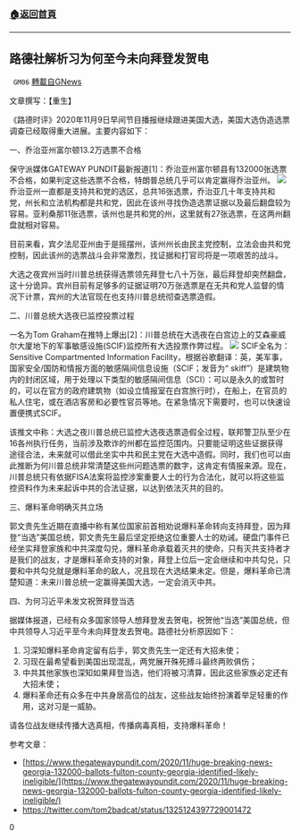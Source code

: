 ###  [:house:返回首頁](https://github.com/ourhimalayas/txt)
---

## 路德社解析习为何至今未向拜登发贺电
` GM06` [轉載自GNews](https://gnews.org/zh-hans/541031/)

文章撰写：【重生】

《路德时评》2020年11月9日早间节目播报继续跟进美国大选，美国大选伪造选票调查已经取得重大进展。主要内容如下：

一、乔治亚州富尔顿13.2万选票不合格

保守派媒体GATEWAY PUNDIT最新报道[1]：乔治亚州富尔顿县有132000张选票不合格，如果判定这些选票不合格，特朗普总统几乎可以肯定赢得乔治亚州。
![]()![](https://gnews-media-offload.s3.amazonaws.com/wp-content/uploads/2020/11/09102733/image-16.jpeg)
乔治亚州一直都是支持共和党的选区，总共16张选票，乔治亚几十年支持共和党，州长和立法机构都是共和党，因此在该州寻找伪造选票证据以及最后翻盘较为容易。亚利桑那11张选票，该州也是共和党的州，这里就有27张选票，在这两州翻盘就相对容易。

目前来看，宾夕法尼亚州由于是摇摆州，该州州长由民主党控制，立法会由共和党控制，因此该州的选票战斗会非常激烈，找证据和打官司将是一项艰苦的战斗。

大选之夜宾州当时川普总统获得选票领先拜登七八十万张，最后拜登却突然翻盘，这十分诡异。宾州目前有足够多的证据证明70万张选票是在无共和党人监督的情况下计票，宾州的大法官现在也支持川普总统彻查选票造假。

二、川普总统大选夜已监控投票过程

一名为Tom Graham在推特上爆出[2]：川普总统在大选夜在白宫边上的艾森豪威尔大厦地下的军事敏感设施(SCIF)监控所有大选投票作弊过程。
![]()![](https://gnews-media-offload.s3.amazonaws.com/wp-content/uploads/2020/11/09102830/image-17.jpeg)
SCIF全名为：Sensitive Compartmented Information Facility，根据谷歌翻译：英，美军事，国家安全/国防和情报方面的敏感隔间信息设施（SCIF；发音为“ skiff”）是建筑物内的封闭区域，用于处理以下类型的敏感隔间信息（SCI）：可以是永久的或暂时的，可以在官方的政府建筑物（如设立情报室在白宫旅行时），在船上，在官员的私人住宅，或在酒店客房和必要性官员等地。在紧急情况下需要时，也可以快速设置便携式SCIF。

该推文中称：大选之夜川普总统已监控大选夜选票造假全过程，联邦警卫队至少在16各州执行任务，当前涉及欺诈的州都在监控范围内。只要能证明这些证据获得途径合法，未来就可以借此坐实中共和民主党在大选中造假。同时，我们也可以由此推断为何川普总统非常清楚这些州问题选票的数字，这肯定有情报来源。现在，川普总统只有依据FISA法案将监控涉案重要人士的行为合法化，就可以将这些监控资料作为未来起诉中共的合法证据，以达到依法灭共的目的。

三、爆料革命明确灭共立场

郭文贵先生近期在直播中称有某位国家前首相劝说爆料革命转向支持拜登，因为拜登“当选”美国总统，郭文贵先生最后坚定拒绝这位重要人士的劝诫。硬盘门事件已经坐实拜登家族和中共深度勾兑，爆料革命承载着灭共的使命，只有灭共支持者才是我们的战友，才是爆料革命支持的对象，拜登上位后一定会继续和中共勾兑，只要和中共勾兑就是爆料革命的敌人，况且现在大选结果未定。但是，爆料革命已清楚知道：未来川普总统一定赢得美国大选，一定会消灭中共。

四、为何习近平未发文祝贺拜登当选

据媒体报道，已经有众多国家领导人想拜登发去贺电，祝贺他“当选”美国总统，但中共领导人习近平至今未向拜登发去贺电。路德社分析原因如下：

1. 习深知爆料革命肯定留有后手，郭文贵先生一定还有大招未使；
2. 习现在最希望看到美国出现混乱，两党展开殊死搏斗最终两败俱伤；
3. 中共其他家族也深知如果拜登当选，他们将被习清算，因此这些家族必定还有大招未使；
4. 爆料革命还有众多在中共身居高位的战友，这些战友始终扮演着举足轻重的作用，这对习是一威胁。


请各位战友继续传播大选真相，传播病毒真相，支持爆料革命！



参考文章：

- [https://www.thegatewaypundit.com/2020/11/huge-breaking-news-georgia-132000-ballots-fulton-county-georgia-identified-likely-ineligible/](https://www.thegatewaypundit.com/2020/11/huge-breaking-news-georgia-132000-ballots-fulton-county-georgia-identified-likely-ineligible/)
- https://twitter.com/tom2badcat/status/1325124397729001472




0
